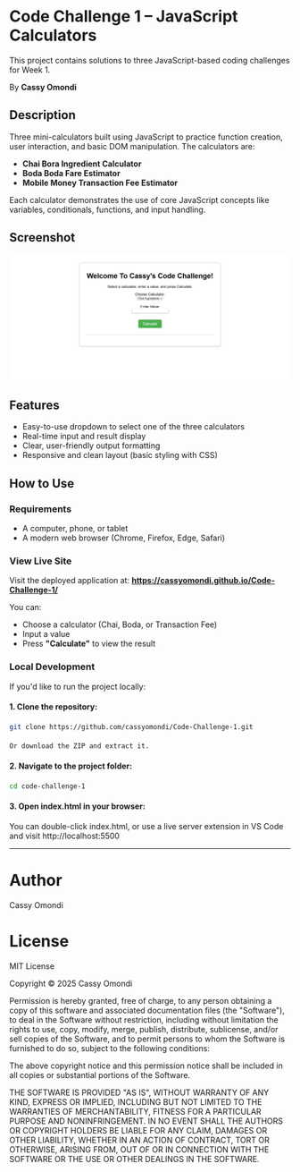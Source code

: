 # Code Challenge 1 – JavaScript Calculators

This project contains solutions to three JavaScript-based coding challenges for Week 1.

By **Cassy Omondi**

## Description

Three mini-calculators built using JavaScript to practice function creation, user interaction, and basic DOM manipulation. The calculators are:
- **Chai Bora Ingredient Calculator**
- **Boda Boda Fare Estimator**
- **Mobile Money Transaction Fee Estimator**

Each calculator demonstrates the use of core JavaScript concepts like variables, conditionals, functions, and input handling.

## Screenshot

![Screenshot of App](code-challenge-1-screenshot.png)

## Features

- Easy-to-use dropdown to select one of the three calculators
- Real-time input and result display
- Clear, user-friendly output formatting
- Responsive and clean layout (basic styling with CSS)

## How to Use

### Requirements
- A computer, phone, or tablet
- A modern web browser (Chrome, Firefox, Edge, Safari)

### View Live Site

Visit the deployed application at: **https://cassyomondi.github.io/Code-Challenge-1/**

You can:
- Choose a calculator (Chai, Boda, or Transaction Fee)
- Input a value
- Press **"Calculate"** to view the result

### Local Development

If you'd like to run the project locally:

#### 1. Clone the repository:
```bash
git clone https://github.com/cassyomondi/Code-Challenge-1.git

Or download the ZIP and extract it.
```

#### 2. Navigate to the project folder:
```bash
cd code-challenge-1
```

#### 3. Open index.html in your browser:
You can double-click index.html, or use a live server extension in VS Code and visit http://localhost:5500

 --- 
 
# Author

Cassy Omondi

# License

MIT License

Copyright © 2025 Cassy Omondi

Permission is hereby granted, free of charge, to any person obtaining a copy of this software and associated documentation files (the "Software"), to deal in the Software without restriction, including without limitation the rights to use, copy, modify, merge, publish, distribute, sublicense, and/or sell copies of the Software, and to permit persons to whom the Software is furnished to do so, subject to the following conditions:

The above copyright notice and this permission notice shall be included in all copies or substantial portions of the Software.

THE SOFTWARE IS PROVIDED "AS IS", WITHOUT WARRANTY OF ANY KIND, EXPRESS OR IMPLIED, INCLUDING BUT NOT LIMITED TO THE WARRANTIES OF MERCHANTABILITY, FITNESS FOR A PARTICULAR PURPOSE AND NONINFRINGEMENT. IN NO EVENT SHALL THE AUTHORS OR COPYRIGHT HOLDERS BE LIABLE FOR ANY CLAIM, DAMAGES OR OTHER LIABILITY, WHETHER IN AN ACTION OF CONTRACT, TORT OR OTHERWISE, ARISING FROM, OUT OF OR IN CONNECTION WITH THE SOFTWARE OR THE USE OR OTHER DEALINGS IN THE SOFTWARE.
